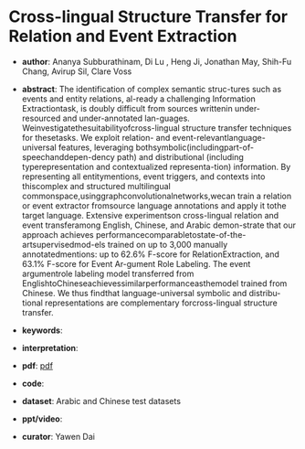 # Cross-lingual Structure Transfer for Relation and Event Extraction

- **author**: Ananya Subburathinam, Di Lu , Heng Ji, Jonathan May, Shih-Fu Chang, Avirup Sil, Clare Voss 

- **abstract**: The identification of complex semantic struc-tures such as events and entity relations, al-ready a challenging Information Extractiontask, is doubly difficult from sources writtenin under-resourced and under-annotated lan-guages. Weinvestigatethesuitabilityofcross-lingual structure transfer techniques for thesetasks. We exploit relation- and event-relevantlanguage-universal features, leveraging bothsymbolic(includingpart-of-speechanddepen-dency path) and distributional (including typerepresentation and contextualized representa-tion) information. By representing all entitymentions, event triggers, and contexts into thiscomplex and structured multilingual commonspace,usinggraphconvolutionalnetworks,wecan train a relation or event extractor fromsource language annotations and apply it tothe target language. Extensive experimentson cross-lingual relation and event transferamong English, Chinese, and Arabic demon-strate that our approach achieves performancecomparabletostate-of-the-artsupervisedmod-els trained on up to 3,000 manually annotatedmentions: up to 62.6% F-score for RelationExtraction, and 63.1% F-score for Event Ar-gument Role Labeling. The event argumentrole labeling model transferred from EnglishtoChineseachievessimilarperformanceasthemodel trained from Chinese. We thus findthat language-universal symbolic and distribu-tional representations are complementary forcross-lingual structure transfer.

- **keywords**:

- **interpretation**:

- **pdf**: [pdf](http://nlp.cs.rpi.edu/paper/crosslingualstructure2019.pdf)

- **code**:

- **dataset**: Arabic and Chinese test datasets

- **ppt/video**:

- **curator**: Yawen Dai
